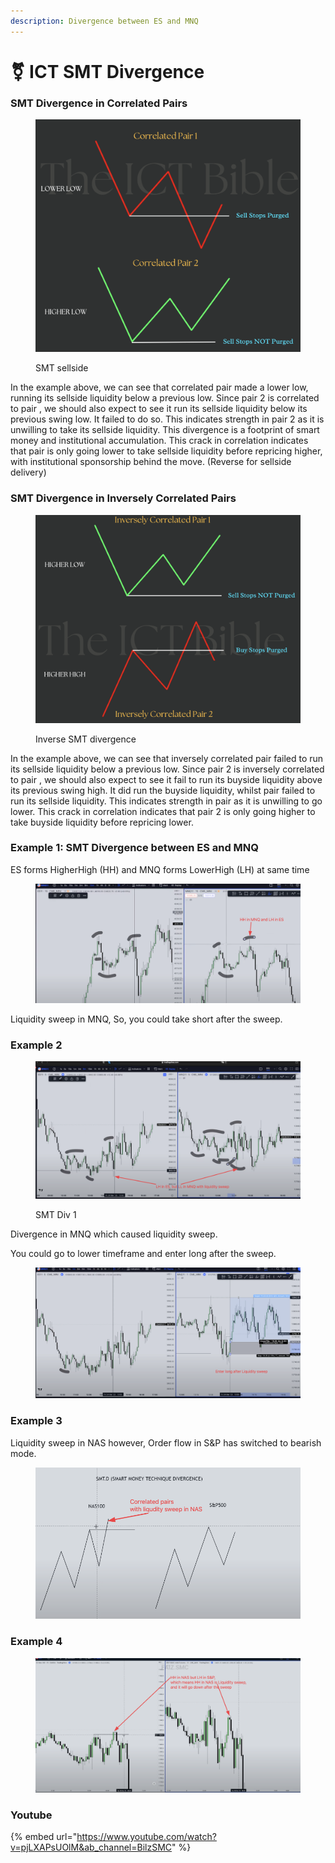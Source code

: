 ```yaml
---
description: Divergence between ES and MNQ
---
```


# ⚧ ICT SMT Divergence

### SMT Divergence in Correlated Pairs

<figure><img src="../.gitbook/assets/image (11).png" alt=""><figcaption><p>SMT sellside</p></figcaption></figure>

In the example above, we can see that correlated pair made a lower low, running its sellside liquidity below a previous low. Since pair 2 is correlated to pair , we should also expect to see it run its sellside liquidity below its previous swing low. It failed to do so. This indicates strength in pair 2 as it is unwilling to take its sellside liquidity. This divergence is a footprint of smart money and institutional accumulation. This crack in correlation indicates that pair is only going lower to take sellside liquidity before repricing higher, with institutional sponsorship behind the move. (Reverse for sellside delivery)

### SMT Divergence in Inversely Correlated Pairs

<figure><img src="../.gitbook/assets/image (1).png" alt=""><figcaption><p>Inverse SMT divergence</p></figcaption></figure>

In the example above, we can see that inversely correlated pair failed to run its sellside liquidity below a previous low. Since pair 2 is inversely correlated to pair , we should also expect to see it fail to run its buyside liquidity above its previous swing high. It did run the buyside liquidity, whilst pair failed to run its sellside liquidity. This indicates strength in pair as it is unwilling to go lower. This crack in correlation indicates that pair 2 is only going higher to take buyside liquidity before repricing lower.



### Example 1: SMT Divergence between ES and MNQ

ES forms HigherHigh (HH) and MNQ forms LowerHigh (LH) at same time

<figure><img src="../.gitbook/assets/image (11) (1).png" alt=""><figcaption></figcaption></figure>

Liquidity sweep in MNQ, So, you could take short after the sweep.

### Example 2

<figure><img src="../.gitbook/assets/image (23).png" alt=""><figcaption><p>SMT Div 1</p></figcaption></figure>

Divergence in MNQ which caused liquidity sweep.

You could go to lower timeframe and enter long after the sweep.

<figure><img src="../.gitbook/assets/image (9).png" alt=""><figcaption></figcaption></figure>

### Example 3

Liquidity sweep in NAS however,  Order flow in S\&P has switched to bearish mode.

<figure><img src="../.gitbook/assets/image (27).png" alt=""><figcaption></figcaption></figure>

### Example 4

<figure><img src="../.gitbook/assets/image (15).png" alt=""><figcaption></figcaption></figure>

### Youtube

{% embed url="https://www.youtube.com/watch?v=pjLXAPsUOlM&ab_channel=BilzSMC" %}
